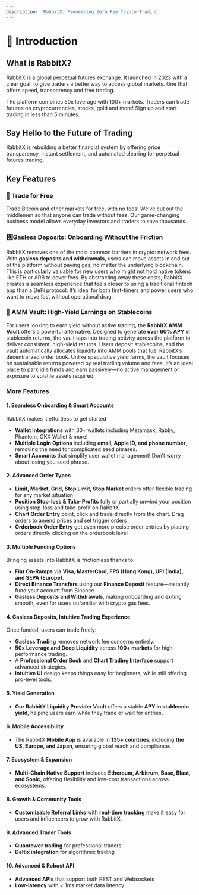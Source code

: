 ```yaml
---
description: 'RabbitX: Pioneering Zero Fee Crypto Trading'
---
```


# 👋 Introduction

## What is RabbitX?

RabbitX is a global perpetual futures exchange. It launched in 2023 with a clear goal: to give traders a better way to access global markets. One that offers speed, transparency and free trading.

The platform combines 50x leverage with 100+ markets. Traders can trade futures on cryptocurrencies, stocks, gold and more! Sign up and start trading in less than 5 minutes.

## Say Hello to the Future of Trading

RabbitX is rebuilding a better financial system by offering price transparency, instant settlement, and automated clearing for perpetual futures trading.

## Key Features

### :tada: Trade for Free&#x20;

Trade Bitcoin and other markets for free, with no fees! We’ve cut out the middlemen so that anyone can trade without fees. Our game-changing business model allows everyday investors and traders to save thousands.&#x20;

### 0️⃣**Gasless Deposits: Onboarding Without the Friction**

RabbitX removes one of the most common barriers in crypto: network fees. With **gasless deposits and withdrawals**, users can move assets in and out of the platform without paying gas, no matter the underlying blockchain. This is particularly valuable for new users who might not hold native tokens like ETH or ARB to cover fees. By abstracting away these costs, RabbitX creates a seamless experience that feels closer to using a traditional fintech app than a DeFi protocol. It’s ideal for both first-timers and power users who want to move fast without operational drag.

### **💸 AMM Vault: High-Yield Earnings on Stablecoins**

For users looking to earn yield without active trading, the **RabbitX AMM Vault** offers a powerful alternative. Designed to generate **over 60% APY** in stablecoin returns, the vault taps into trading activity across the platform to deliver consistent, high-yield returns. Users deposit stablecoins, and the vault automatically allocates liquidity into AMM pools that fuel RabbitX’s decentralized order book. Unlike speculative yield farms, the vault focuses on sustainable returns powered by real trading volume and fees. It’s an ideal place to park idle funds and earn passively—no active management or exposure to volatile assets required.

### More Features

#### **1. Seamless Onboarding & Smart Accounts**

RabbitX makes it effortless to get started

* **Wallet Integrations** with 30+ wallets including Metamask, Rabby, Phantom, OKX Wallet & more!&#x20;
* **Multiple Login Options** including **email, Apple ID, and phone number**, removing the need for complicated seed phrases.
* **Smart Accounts** that simplify user wallet management! Don't worry about losing you seed phrase.

#### 2. Advanced Order Types

* **Limit, Market, Grid, Stop Limit, Stop Market** orders offer flexible trading for any market situation
* **Position Stop-loss & Take-Profits** fully or partially unwind your position using stop-loss and take-profit on RabbitX
* **Chart Order Entry** point, click and trade directly from the chart. Drag orders to amend prices and set trigger orders
* **Orderbook Order Entry** get even more precise order entries by placing orders directly clicking on the orderbook level

#### **3. Multiple Funding Options**

Bringing assets into RabbitX is frictionless thanks to:

* **Fiat On-Ramps** via **Visa, MasterCard, FPS (Hong Kong), UPI (India), and SEPA (Europe)**.
* **Direct Binance Transfers** using our **Finance Deposit** feature—instantly fund your account from Binance.
* **Gasless Deposits and Withdrawals**, making onboarding and exiting smooth, even for users unfamiliar with crypto gas fees.

#### **4. Gasless Deposits, Intuitive Trading Experience**

Once funded, users can trade freely:

* **Gasless Trading** removes network fee concerns entirely.
* **50x Leverage and Deep Liquidity** across **100+ markets** for high-performance trading.
* A **Professional Order Book** and **Chart Trading Interface** support advanced strategies.
* **Intuitive UI** design keeps things easy for beginners, while still offering pro-level tools.

#### **5. Yield Generation**

* **Our RabbitX Liquidity Provider Vault** offers a stable **APY in stablecoin yield**, helping users earn while they trade or wait for entries.

#### **6. Mobile Accessibility**

* The RabbitX **Mobile App** is available in **135+ countries**, including **the US, Europe, and Japan**, ensuring global reach and compliance.

#### **7. Ecosystem & Expansion**

* **Multi-Chain Native Support** includes **Ethereum, Arbitrum, Base, Blast, and Sonic**, offering flexibility and low-cost transactions across ecosystems.

#### **8. Growth & Community Tools**

* **Customizable Referral Links** with **real-time tracking** make it easy for users and influencers to grow with RabbitX.

#### **9. Advanced Trader Tools**

* **Quantower trading** for professional traders
* **Deltix integration** for algorithmic trading

#### **10. Advanced & Robust API**

* **Advanced APIs** that support both REST and Websockets
* **Low-latency** with < 1ms market data latency

